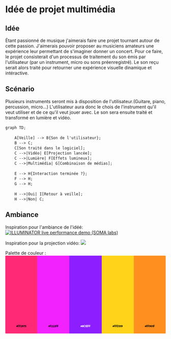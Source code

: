 # Idée de projet multimédia

## Idée
Étant passionné de musique j'aimerais faire une projet tournant autour de cette passion. J'aimerais pouvoir proposer au musiciens amateurs une expérience leur permettant de s'imaginer donner un concert. Pour ce faire, le projet consisterait d'un processus de traitement du son émis par l'utilisateur (par un instrument, micro ou sons préenregistré). Le son reçu serait alors traité pour retourner une expérience visuelle dinamique et intéractive.

## Scénario
Plusieurs instruments seront mis à disposition de l'utilisateur.(Guitare, piano, percussion, micro...) L'utilisateur aura donc le chois de l'instrument qu'il veut utiliser et de ce qu'il veut jouer avec. Le son sera ensuite traité et transformé en lumière et vidéo.

````mermaid
graph TD;

    A[Veille] --> B{Son de l'utilisateur};
    B --> C;
    C[Son traité dans le logiciel];
    C -->|Vidéo| E[Projection lancée];
    C -->|Lumière| F[Effets lumineux];
    C -->|Multimédia| G[Combinaison de médias];

    E --> H{Interaction terminée ?};
    F --> H;
    G --> H;

    H -->|Oui| I[Retour à veille];
    H -->|Non| C;
````
## Ambiance

Inspiration pour l'ambiance de l'idéé:
[![ILLUMINATOR live performance demo (SOMA labs)](https://www.youtube.com/watch?v=go22inMuRgQ.jpg)](https://www.youtube.com/watch?v=go22inMuRgQ)

Inspiration pour la projection vidéo:
<img src="https://miro.medium.com/v2/resize:fit:1358/0*X8V9OosecAyGjb97"></img>

Palette de couleur : 
<img src="assets/Capture.png"></img>

